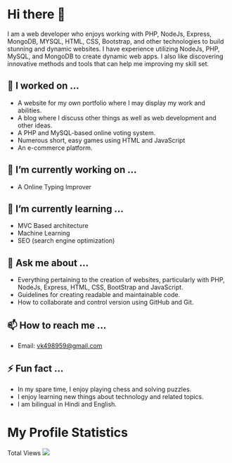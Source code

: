 
# Hi there 👋

I am a web developer who enjoys working with PHP, NodeJs, Express, MongoDB, MYSQL, HTML, CSS, Bootstrap, and other technologies to build stunning and dynamic websites. I have experience utilizing NodeJs, PHP, MySQL, and MongoDB to create dynamic web apps. I also like discovering innovative methods and tools that can help me improving my skill set.

## 🔭 I worked on ...

- A website for my own portfolio where I may display my work and abilities.
- A blog where I discuss other things as well as web development and other ideas.
- A PHP and MySQL-based online voting system.
- Numerous short, easy games using HTML and JavaScript
- An e-commerce platform.

## 🔭 I’m currently working on ...

- A Online Typing Improver


## 🌱 I’m currently learning ...
- MVC Based architecture
- Machine Learning
- SEO (search engine optimization)


## 💬 Ask me about ...

- Everything pertaining to the creation of websites, particularly with PHP, NodeJs, Express, HTML, CSS, BootStrap and JavaScript.
- Guidelines for creating readable and maintainable code.
- How to collaborate and control version using GitHub and Git.


## 📫 How to reach me ...

- Email: [vk498959@gmail.com](mailto:vk498959@gmail.com)

## ⚡ Fun fact ...


- In my spare time, I enjoy playing chess and solving puzzles.
- I enjoy learning new things about technology and related topics.
- I am bilingual in Hindi and English.

# My Profile Statistics
Total Views ![](https://komarev.com/ghpvc/?username=vk498959&color=blue&style=flat)
